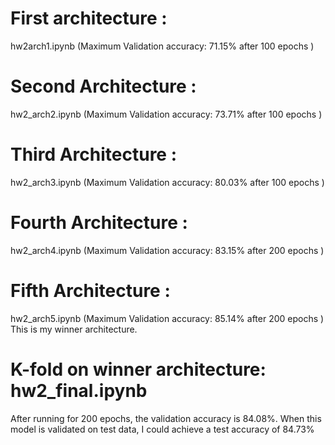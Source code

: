 # First architecture : 
hw2arch1.ipynb (Maximum Validation accuracy: 71.15% after 100 epochs )

# Second Architecture : 
hw2_arch2.ipynb (Maximum Validation accuracy: 73.71% after 100 epochs )

# Third Architecture : 
hw2_arch3.ipynb (Maximum Validation accuracy: 80.03% after 100 epochs )

# Fourth Architecture : 
hw2_arch4.ipynb (Maximum Validation accuracy: 83.15% after 200 epochs )

# Fifth Architecture : 
hw2_arch5.ipynb (Maximum Validation accuracy: 85.14% after 200 epochs )
This is my winner architecture. 

# K-fold on winner architecture: hw2_final.ipynb
After running for 200 epochs, the validation accuracy is 84.08%. When this model is validated on test data, I could achieve a test accuracy of 84.73%


